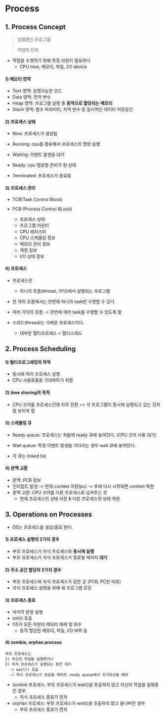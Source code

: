﻿# Process
## 1. Process Concept
> 실행중인 프로그램
>
> 작업의 단위

- 작업을 수행하기 위해 특정 자원이 필요하다
  - CPU time, 메모리, 파일, I/O device

#### 1) 메모리 영역

- Text 영역: 실행가능한 코드
- Data 영역: 전역 변수
- Heap 영역: 프로그램 실행 중 **동적으로 할당되는 메모리**
- Stack 영역: 함수 파라미터, 지역 변수 등 일시적인 데이터 저장공간



#### 2) 프로세스 상태

- New: 프로세스가 생성됨
- Running: cpu를 점유해서 프로세스의 명령 실행

- Waiting: 이벤트 발생을 대기
- Ready:  cpu 점유할 준비가 된 상태
- Terminated: 프로세스가 종료됨



#### 3) 프로세스 관리

- TCB(Task Control Block)

- PCB (Process Control BLock)
  - 프로세스 상태
  - 프로그램 카운터
  - CPU 레지스터
  - CPU 스케줄링 정보
  - 메모리 관리 정보
  - 계정 정보
  - I/O 상태 정보



#### 4) 프로세스

- 프로세스란
  - 하나의 흐름(thread, 가닥)에서 실행되는 프로그램
- 한 개의 흐름에서는 한번에 하나의 task만 수행할 수 있다.
- 여러 가닥의 흐름 -> 한번에 여러 task를 수행할 수 있도록 함

- 스레드(thread)는 가벼운 프로세스이다.
  - 대부분 멀티프로세스 < 멀티스레드



## 2. Process Scheduling

#### 1) 멀티프로그래밍의 목적

- 동시에 여러 프로세스 실행
- CPU 사용효율을 극대화하기 위함

#### 2) time sharing의 목적

- CPU 코어를 프로세스간에 자주 전환 => 각 프로그램이 동시에 실행되고 있는 것처럼 보이게 함

#### 3) 스케줄링 큐

- Ready queue: 프로세스는 처음에 ready 큐에 놓여진다. (CPU 코어 사용 대기)
- Wait queue: 특정 이벤트 발생을 기다리는 경우 wait 큐에 놓여진다.

- 각 큐는 linked list

#### 4) 문맥 교환

- 문맥: PCB 정보
- 인터럽트 발생 -> 현재 context 저장(pc) -> 후에 다시 시작되면 context 복원
- 문맥 교환: CPU 코어를 다른 프로세스로 넘겨주는 것
  - 현재 프로세스의 상태 저장 & 다른 프로세스의 상태 복원



## 3. Operations on Processes

- OS는 프로세스를 생성/종료 한다.

#### 1) 프로세스 실행의 2가지 경우

- 부모 프로세스가 자식 프로세스와 **동시에 실행**
- 부모 프로세스가 자식 프로세스가 종료될 때까지 **대기**

#### 2) 주소 공간 할당의 2가지 경우

- 부모 프로세스와 자식 프로세스가 같은 곳 (PCB, PC만 따로)
- 자식 프로세스 실행을 위해 새 프로그램 로딩

#### 3) 프로세스 종료

- 마지막 문장 실행
- exit() 호출
- OS가 모든 자원의 메모리 해제 및 회수
  - 동적 할당한 메모리, 파일, I/O 버퍼 등

#### 4) zombie, orphan process

```
부모 프로세스는
1) 자신의 작업을 실행하거나
2) 자식 프로세스가 실행되는 동안 대기
  -> wait() 호출
  -> 자식 프로세스가 종료될 때까지 ready queue에서 자기자신을 제외
```

- zombie 프로세스: 부모 프로세스가 wait()을 호출하지 않고 자신의 작업을 실행중인 경우
  - 자식 프로세스 종료가 먼저
- orphan 프로세스: 부모 프로세스가 wait()을 호출하지 않고 끝나버린 경우
  - 부모 프로세스 종료가 먼저